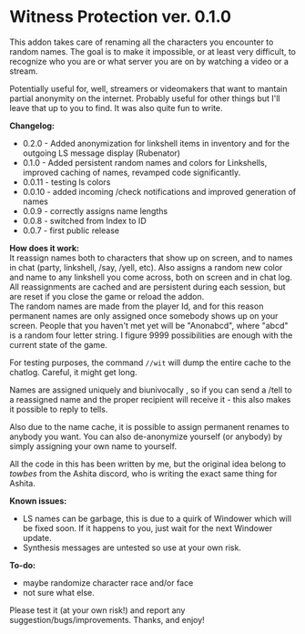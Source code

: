 # Witness Protection ver. 0.1.0

This addon takes care of renaming all the characters you encounter to random names. The goal is to make it impossible, or at least very difficult, to recognize who you are or what server you are on by watching a video or a stream.

Potentially useful for, well, streamers or videomakers that want to mantain partial anonymity on the internet. Probably useful for other things but I'll leave that up to you to find. It was also quite fun to write.

**Changelog:**
-  0.2.0 - Added anonymization for linkshell items in inventory and for the outgoing LS message display (Rubenator)
-  0.1.0 - Added persistent random names and colors for Linkshells, improved caching of names, revamped code significantly.  
- 0.0.11 - testing ls colors  
- 0.0.10 - added incoming /check notifications and improved generation of names  
-  0.0.9 - correctly assigns name lengths  
-  0.0.8 - switched from Index to ID  
-  0.0.7 - first public release  

**How does it work:**  
It reassign names both to characters that show up on screen, and to names in chat (party, linkshell, /say, /yell, etc). Also assigns a random new color and name to any linkshell you come across, both on screen and in chat log. All reassignments are cached and are persistent during each session, but are reset if you close the game or reload the addon.  
The random names are made from the player Id, and for this reason permanent names are only assigned once somebody shows up on your screen. People that you haven't met yet will be "Anonabcd", where "abcd" is a random four letter string. I figure 9999 possibilities are enough with the current state of the game.

For testing purposes, the command `//wit` will dump the entire cache to the chatlog. Careful, it might get long.

Names are assigned uniquely and biunivocally , so if you can send a /tell to a reassigned name and the proper recipient will receive it - this also makes it possible to reply to tells.

Also due to the name cache, it is possible to assign permanent renames to anybody you want. You can also de-anonymize yourself (or anybody) by simply assigning your own name to yourself.

All the code in this has been written by me, but the original idea belong to *towbes* from the Ashita discord, who is writing the exact same thing for Ashita.

**Known issues:**  
- LS names can be garbage, this is due to a quirk of Windower which will be fixed soon. If it happens to you, just wait for the next Windower update.
- Synthesis messages are untested so use at your own risk.

**To-do:**  
- maybe randomize character race and/or face  
- not sure what else.  

Please test it (at your own risk!) and report any suggestion/bugs/improvements. Thanks, and enjoy!
